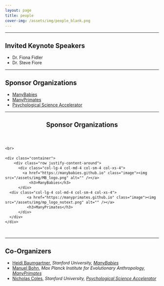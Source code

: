 ```yaml
---
layout: page
title: people
cover-img: /assets/img/people_blank.png
---
```



***
## Invited Keynote Speakers
* Dr. Fiona Fidler
* Dr. Steve Fiore

***
## Sponsor Organizations
* [ManyBabies](https://manybabies.github.io)
* [ManyPrimates](https://manyprimates.github.io)
* [Psychological Science Accelerator](https://psysciacc.org)

***

<section>
	<header class="major">
		<h2>Sponsor Organizations</h2>
	</header>
	
	<br>
	
	<div class="container">
		<div class="row justify-content-around">
		  <div class="col-lg-4 col-md-4 col-sm-4 col-xs-4">
		    <a href="https://manybabies.github.io" class="image"><img src="/assets/img/MB_logo.png" alt="" /></a>
			   <h3>ManyBabies</h3>
		  </div>
      <div class="col-lg-4 col-md-4 col-sm-4 col-xs-4">
			  <a href="https://manyprimates.github.io" class="image"><img src="/assets/img/mp_logo_notext.png" alt="" /></a>
			  <h3>ManyPrimates</h3>
		  </div>
	  </div>
	</div>
</section>

<br>

***
## Co-Organizers
* [Heidi Baumgartner](https://profiles.stanford.edu/heidi-baumgartner), *Stanford University, [ManyBabies](https://manybabies.github.io)*
* [Manuel Bohn](https://manuelbohn.github.io), *Max Planck Institute for Evolutionary Anthropology, [ManyPrimates](https://manyprimates.github.io)*
* [Nicholas Coles](https://hai.stanford.edu/people/nicholas-coles), *Stanford University, [Psychological Science Accelerator](https://psysciacc.org)*
